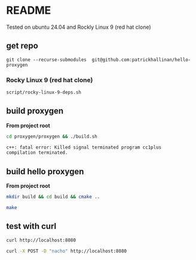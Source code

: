 # README
  
Tested on ubuntu 24.04 and Rockly Linux 9 (red hat clone)


## get repo
```
git clone --recurse-submodules  git@github.com:patrickhallinan/hello-proxygen
```

### Rocky Linux 9 (red hat clone)

```bash
script/rocky-linux-9-deps.sh
```


## build proxygen

**From project root**

```bash
cd proxygen/proxygen && ./build.sh
```

```bash
c++: fatal error: Killed signal terminated program cc1plus
compilation terminated.
```


## build hello proxygen

**From project root**

```bash
mkdir build && cd build && cmake ..
```

```bash
make
```


## test with curl

```bash
curl http://localhost:8080
```

```bash
curl -X POST -D "nacho" http://localhost:8080
```
